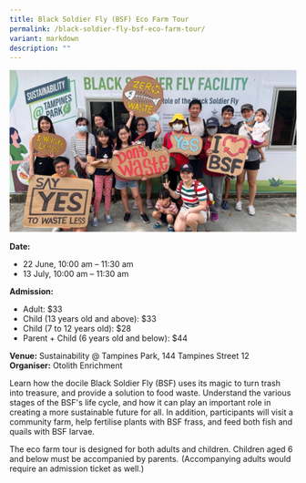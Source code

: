 ```yaml
---
title: Black Soldier Fly (BSF) Eco Farm Tour
permalink: /black-soldier-fly-bsf-eco-farm-tour/
variant: markdown
description: ""
---
```

![Group photo of participants at the Black Soldier Fly Eco Farm Tour](/images/Otolith_Enrichment_Black_Soldier_Fly_Eco_Farm_Tour.jpg)

**Date:** 
* 22 June, 10:00 am – 11:30 am 
* 13 July, 10:00 am – 11:30 am <br>

**Admission:** 
* Adult: $33
* Child (13 years old and above): $33
* Child (7 to 12 years old): $28
* Parent + Child (6 years old and below): $44  <br>

**Venue:** Sustainability @ Tampines Park, 144 Tampines Street 12<br>
**Organiser:** Otolith Enrichment

Learn how the docile Black Soldier Fly (BSF) uses its magic to turn trash into treasure, and provide a solution to food waste. Understand the various stages of the BSF's life cycle, and how it can play an important role in creating a more sustainable future for all. In addition, participants will visit a community farm, help fertilise plants with BSF frass, and feed both fish and quails with BSF larvae.  

The eco farm tour is designed for both adults and children. Children aged 6 and below must be accompanied by parents.  (Accompanying adults would require an admission ticket as well.)

<a class="btn-link" target="_blank" href="http://tiny.cc/BSFEcoFarmTour">
	<img src="/images/gogreensg_website-32.png">
</a>

<style>
	.btn-link {
		display: none;
	}
	a.btn-link[target="_blank"]:after {
	display: none;
}
	.btn-link > img {
		width: 100%;
	}
	
</style>